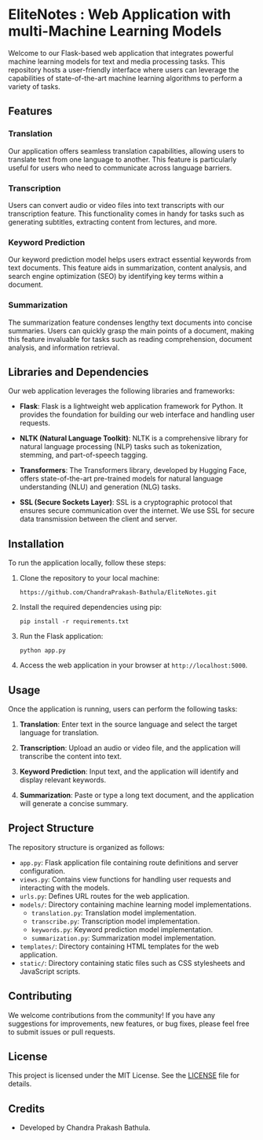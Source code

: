 # EliteNotes : Web Application with multi-Machine Learning Models

Welcome to our Flask-based web application that integrates powerful machine learning models for text and media processing tasks. This repository hosts a user-friendly interface where users can leverage the capabilities of state-of-the-art machine learning algorithms to perform a variety of tasks.

## Features

### Translation

Our application offers seamless translation capabilities, allowing users to translate text from one language to another. This feature is particularly useful for users who need to communicate across language barriers.

### Transcription

Users can convert audio or video files into text transcripts with our transcription feature. This functionality comes in handy for tasks such as generating subtitles, extracting content from lectures, and more.

### Keyword Prediction

Our keyword prediction model helps users extract essential keywords from text documents. This feature aids in summarization, content analysis, and search engine optimization (SEO) by identifying key terms within a document.

### Summarization

The summarization feature condenses lengthy text documents into concise summaries. Users can quickly grasp the main points of a document, making this feature invaluable for tasks such as reading comprehension, document analysis, and information retrieval.

## Libraries and Dependencies

Our web application leverages the following libraries and frameworks:

- **Flask**: Flask is a lightweight web application framework for Python. It provides the foundation for building our web interface and handling user requests.

- **NLTK (Natural Language Toolkit)**: NLTK is a comprehensive library for natural language processing (NLP) tasks such as tokenization, stemming, and part-of-speech tagging.

- **Transformers**: The Transformers library, developed by Hugging Face, offers state-of-the-art pre-trained models for natural language understanding (NLU) and generation (NLG) tasks.

- **SSL (Secure Sockets Layer)**: SSL is a cryptographic protocol that ensures secure communication over the internet. We use SSL for secure data transmission between the client and server.

## Installation

To run the application locally, follow these steps:

1. Clone the repository to your local machine:

   ```
   https://github.com/ChandraPrakash-Bathula/EliteNotes.git
   ```

2. Install the required dependencies using pip:

   ```
   pip install -r requirements.txt
   ```

3. Run the Flask application:

   ```
   python app.py
   ```

4. Access the web application in your browser at `http://localhost:5000`.

## Usage

Once the application is running, users can perform the following tasks:

1. **Translation**: Enter text in the source language and select the target language for translation.

2. **Transcription**: Upload an audio or video file, and the application will transcribe the content into text.

3. **Keyword Prediction**: Input text, and the application will identify and display relevant keywords.

4. **Summarization**: Paste or type a long text document, and the application will generate a concise summary.

## Project Structure

The repository structure is organized as follows:

- `app.py`: Flask application file containing route definitions and server configuration.
- `views.py`: Contains view functions for handling user requests and interacting with the models.
- `urls.py`: Defines URL routes for the web application.
- `models/`: Directory containing machine learning model implementations.
  - `translation.py`: Translation model implementation.
  - `transcribe.py`: Transcription model implementation.
  - `keywords.py`: Keyword prediction model implementation.
  - `summarization.py`: Summarization model implementation.
- `templates/`: Directory containing HTML templates for the web application.
- `static/`: Directory containing static files such as CSS stylesheets and JavaScript scripts.

## Contributing

We welcome contributions from the community! If you have any suggestions for improvements, new features, or bug fixes, please feel free to submit issues or pull requests.

## License

This project is licensed under the MIT License. See the [LICENSE](LICENSE) file for details.

## Credits

- Developed by Chandra Prakash Bathula.

